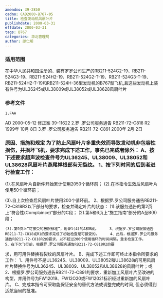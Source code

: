 ```yaml
---
amendno: 39-2850
cadno: CAD2000-B767-05
title: 检查发动机风扇叶片
publishdate: 2000-03-31
effdate: 2000-03-31
tags: B767
categories: 华北管理局
author: 邵仁明
---
```


### 适用范围 
在中华人民共和国注册的、装有罗罗公司生产的RB211-524G2-19、RB211-524G3-19、RB211-524H2-19、RB211-524G2-T-19、RB211-524G3-T-19、RB211-524H2-T-19和RB211-524H-36型发动机的B767型飞机,且这些发动机上装有件号为UL36245或UL38009或UL38052或UL38628风扇叶片

### 参考文件
    1.FAA 
AD 2000-05-12  修正案 39-11622 
    2.罗
.罗公司服务通告 RB211-72-C818 R2 1999年 10月 8日
    3.罗
.罗公司服务通告 RB211-72-C891  2000年 2月 2日


### 原因、措施和规定 为了防止风扇叶片多重失效而导致发动机非包容性损伤，并损坏飞机，要求完成下述工作，事先已完成者除外： A、按下述要求超声波检查件号为UL36245、UL38009、UL38052和UL38628风扇叶片燕尾榫根部有无裂纹。 1、按下列时间的后到者进行检查工作： 
(1).在风扇叶片自新件开始累计使用2050个循环前； 
(2).在本指令生效后风扇叶片使用50个循环前； 

  
(3).自上次检查后风扇叶片使用200个循环前。 
    2、根据罗.罗公司服务通告RB211-72-C818R2以下部分的要求，检查并确定叶片的状态： 
    (1).该服务通告的第2页上“符合性(Complaince)”部分的C段； 
(2).第5和6页上“施工指南”部分的A至B(6)段； 

    (3).第9页上“可接受的极限标准”，附录1(4)的A和B段。     3、根据罗.罗公司服务通告RB211-72-C818或R1的要求完成了初始检查是可接受的。     4、此后，根据罗.罗公司服务通告RB211-72-C818R2的要求，以不超过200个使用循环的时间间隔，重复检查工作。     5、在下次飞行前，根据罗.罗公司服务通告RB211-72-C818R2的要
求，用可用件替换有裂纹的风扇叶片。 B、完成下述工作即可终止本指令所要求的工作：     1、用件号不是UL36245、UL38009、UL38052和UL38628的可用风扇
叶片替换件号为UL36245、UL38009、UL38052和UL38628的风扇叶片；或 
    2、根据罗.罗公司服务通告RB211-72-C891的要求，重新加工风扇叶片至改进的构型，并用件号为FW12019、FW12O20或FW12021标识经过重新加的风扇叶片。 
    C、完成本指令可采取能保证安全的替代方法或调整完成的时间, 但必须得到适航当局的批准。
